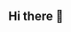 ## Hi there 👋

<!--
**mane077/mane077** is a ✨ _special_ ✨ repository because its `README.md` (this file) appears on your GitHub profile.

Here are some ideas to get you started:

- 🔭 I’m currently working on training exercises
- 🌱 I’m currently learning Python
- 👯 I’m looking to collaborate on apps/software development
- 🤔 I’m looking for help with Python training courses
- 💬 Ask me about Python
- 📫 How to reach me: mane_ghost@yahoo.com
- ⚡ Fun fact: I love archery! :) 
-->

